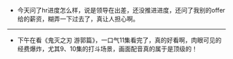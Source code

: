 - 今天问了hr进度怎么样，说是领导在出差，还没推进进度，还问了我别的offer给的薪资，糊弄一下过去了，真让人担心啊。
- ---
- 下午在看《鬼灭之刃 游郭篇》，一口气11集看完了，真的好看啊，肉眼可见的经费爆炸，尤其9、10集的打斗场景，画面配音真的属于是顶级的！